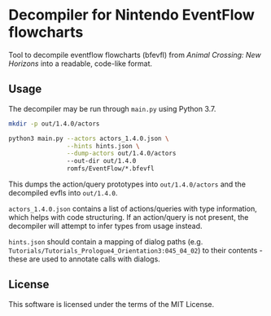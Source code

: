 # Decompiler for Nintendo EventFlow flowcharts

Tool to decompile eventflow flowcharts (bfevfl) from *Animal Crossing: New Horizons* into a readable, code-like format.

## Usage

The decompiler may be run through `main.py` using Python 3.7.

```bash
mkdir -p out/1.4.0/actors

python3 main.py --actors actors_1.4.0.json \
                --hints hints.json \
                --dump-actors out/1.4.0/actors
                --out-dir out/1.4.0
                romfs/EventFlow/*.bfevfl
```

This dumps the action/query prototypes into `out/1.4.0/actors` and the decompiled evfls into `out/1.4.0`. 

`actors_1.4.0.json` contains a list of actions/queries with type information, which helps with code structuring. If an action/query is not present, the decompiler will attempt to infer types from usage instead.

`hints.json` should contain a mapping of dialog paths (e.g. `Tutorials/Tutorials_Prologue4_Orientation3:045_04_02`) to their contents - these are used to annotate calls with dialogs.

## License

This software is licensed under the terms of the MIT License.

